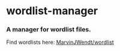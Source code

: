 # wordlist-manager
### A manager for wordlist files.

Find wordlists here: [MarvinJWendt/wordlist](https://github.com/MarvinJWendt/wordlist)